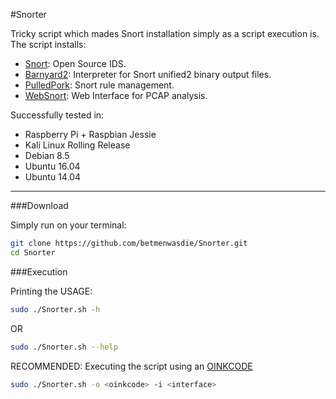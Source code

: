#Snorter

Tricky script which mades Snort installation simply as a script execution is. The script installs:

+ [Snort](https://snort.org/): Open Source IDS.
+ [Barnyard2](https://github.com/firnsy/barnyard2): Interpreter for Snort unified2 binary output files.
+ [PulledPork](https://github.com/shirkdog/pulledpork): Snort rule management.
+ [WebSnort](https://github.com/shendo/websnort): Web Interface for PCAP analysis.

Successfully tested in:

+ Raspberry Pi + Raspbian Jessie
+ Kali Linux Rolling Release
+ Debian 8.5
+ Ubuntu 16.04
+ Ubuntu 14.04

***

###Download

Simply run on your terminal:

~~~~bash
git clone https://github.com/betmenwasdie/Snorter.git
cd Snorter
~~~~

###Execution

Printing the USAGE:

~~~~bash
sudo ./Snorter.sh -h
~~~~

OR

~~~~bash
sudo ./Snorter.sh --help
~~~~

RECOMMENDED: Executing the script using an [OINKCODE](https://www.snort.org/oinkcodes)

~~~~bash
sudo ./Snorter.sh -o <oinkcode> -i <interface>
~~~~
